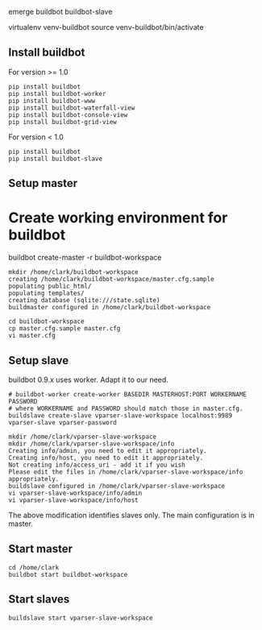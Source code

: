 emerge buildbot buildbot-slave


virtualenv venv-buildbot
source venv-buildbot/bin/activate

Install buildbot
----------------
For version >= 1.0
```
pip install buildbot
pip install buildbot-worker
pip install buildbot-www
pip install buildbot-waterfall-view
pip install buildbot-console-view
pip install buildbot-grid-view
```

For version < 1.0
```
pip install buildbot
pip install buildbot-slave
```

Setup master
------------
# Create working environment for buildbot
buildbot create-master -r buildbot-workspace
```
mkdir /home/clark/buildbot-workspace
creating /home/clark/buildbot-workspace/master.cfg.sample
populating public_html/
populating templates/
creating database (sqlite:///state.sqlite)
buildmaster configured in /home/clark/buildbot-workspace

cd buildbot-workspace
cp master.cfg.sample master.cfg
vi master.cfg
```

Setup slave
-----------

buildbot 0.9.x uses worker. Adapt it to our need.
```
# buildbot-worker create-worker BASEDIR MASTERHOST:PORT WORKERNAME PASSWORD
# where WORKERNAME and PASSWORD should match those in master.cfg.
buildslave create-slave vparser-slave-workspace localhost:9989 vparser-slave vparser-password

mkdir /home/clark/vparser-slave-workspace
mkdir /home/clark/vparser-slave-workspace/info
Creating info/admin, you need to edit it appropriately.
Creating info/host, you need to edit it appropriately.
Not creating info/access_uri - add it if you wish
Please edit the files in /home/clark/vparser-slave-workspace/info appropriately.
buildslave configured in /home/clark/vparser-slave-workspace
vi vparser-slave-workspace/info/admin
vi vparser-slave-workspace/info/host
```
The above modification identifies slaves only. The main configuration is in master.


Start master
------------
```
cd /home/clark
buildbot start buildbot-workspace
```

Start slaves
------------
```
buildslave start vparser-slave-workspace
```
